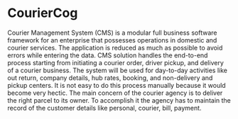 # CourierCog
Courier Management System (CMS) is a modular full business software framework for an enterprise that possesses operations in domestic and courier services. The application is reduced as much as possible to avoid errors while entering the data. CMS solution handles the end-to-end process starting from initiating a courier order, driver pickup, and delivery of a courier business. The system will be used for day-to-day activities like out return, company details, hub rates, booking, and non-delivery and pickup centers. It is not easy to do this process manually because it would become very hectic. The main concern of the courier agency is to deliver the right parcel to its owner. To accomplish it the agency has to maintain the record of the customer details like personal, courier, bill, payment.
